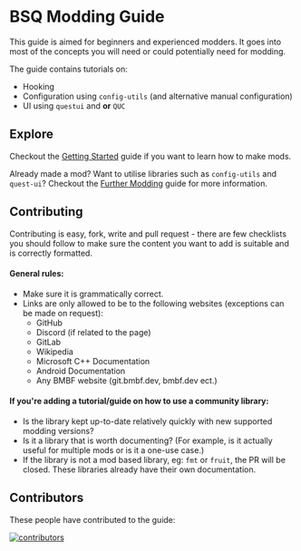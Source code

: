 # BSQ Modding Guide

This guide is aimed for beginners and experienced modders. It goes into most of the concepts you will need or could
potentially need for modding.

The guide contains tutorials on:

- Hooking
- Configuration using `config-utils` (and alternative manual configuration)
- UI using `questui` and **or** `QUC`

## Explore

Checkout the [Getting Started](/getting-started/) guide if you want to learn how to make mods.

Already made a mod? Want to utilise libraries such as `config-utils` and `quest-ui`? Checkout
the [Further Modding](/further-modding/) guide for more information.

## Contributing

Contributing is easy, fork, write and pull request - there are few checklists you should follow to make sure the content
you want to add is suitable and is correctly formatted.

#### General rules:

- Make sure it is grammatically correct.
- Links are only allowed to be to the following websites (exceptions can be made on request):
    - GitHub
    - Discord (if related to the page)
    - GitLab
    - Wikipedia
    - Microsoft C++ Documentation
    - Android Documentation
    - Any BMBF website (git.bmbf.dev, bmbf.dev ect.)

#### If you're adding a tutorial/guide on how to use a community library:

- Is the library kept up-to-date relatively quickly with new supported modding versions?
- Is it a library that is worth documenting? (For example, is it actually useful for multiple mods or is it a one-use
  case.)
- If the library is not a mod based library, eg: `fmt` or `fruit`, the PR will be closed. These libraries already have
  their own documentation.

## Contributors

These people have contributed to the guide:

<a href="https://github.com/cal117/bsqmg/graphs/contributors">
  <img src="https://contrib.rocks/image?repo=cal117/bsqmg"  alt="contributors"/>
</a>



